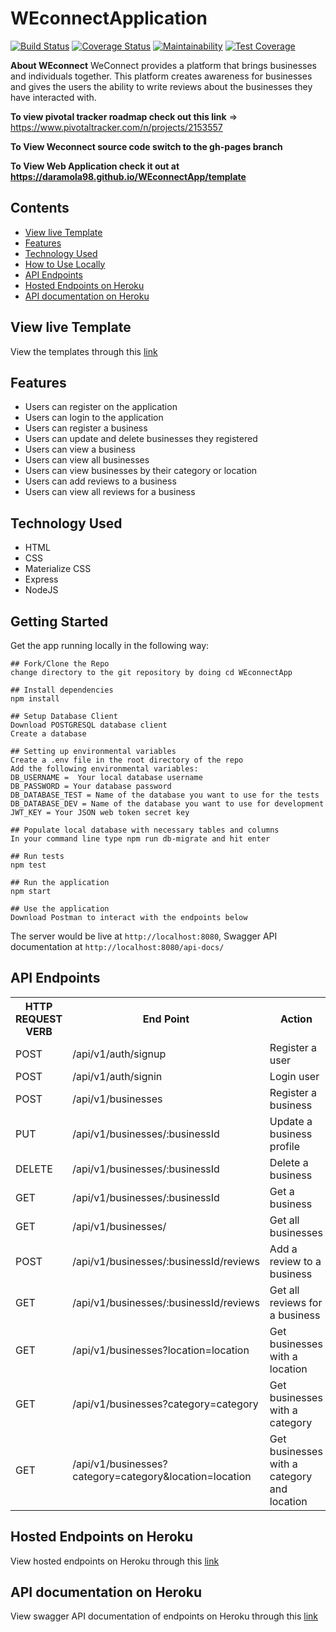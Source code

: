# WEconnectApplication
[![Build Status](https://travis-ci.org/Daramola98/WEconnectApp.svg?branch=develop)](https://travis-ci.org/Daramola98/WEconnectApp) [![Coverage Status](https://coveralls.io/repos/github/Daramola98/WEconnectApp/badge.svg?branch=develop)](https://coveralls.io/github/Daramola98/WEconnectApp?branch=develop) [![Maintainability](https://api.codeclimate.com/v1/badges/0d95425a0e5fa2106ac8/maintainability)](https://codeclimate.com/github/Daramola98/WEconnectApp/maintainability) [![Test Coverage](https://api.codeclimate.com/v1/badges/0d95425a0e5fa2106ac8/test_coverage)](https://codeclimate.com/github/Daramola98/WEconnectApp/test_coverage)

**About WEconnect**
WeConnect provides a platform that brings businesses and individuals together. This platform
creates awareness for businesses and gives the users the ability to write reviews about the
businesses they have interacted with.

**To view pivotal tracker roadmap check out this link** => https://www.pivotaltracker.com/n/projects/2153557

**To View Weconnect source code switch to the gh-pages branch**

**To View Web Application check it out at https://daramola98.github.io/WEconnectApp/template**

## Contents
- [View live Template](#view-live-template)
- [Features](#features)
- [Technology Used](#technology-used)
- [How to Use Locally](#getting-started)
- [API Endpoints](#api-endpoints)
- [Hosted Endpoints on Heroku](#hosted-endpoints-on-heroku)
- [API documentation on Heroku](#api-documentation-on-heroku)

## View live Template
View the templates through this [link](https://daramola98.github.io/WEconnectApp/template)

## Features
* Users can register on the application
* Users can login to the application
* Users can register a business
* Users can update and delete businesses they registered
* Users can view a business
* Users can view all businesses
* Users can view businesses by their category or location
* Users can add reviews to a business
* Users can view all reviews for a business

## Technology Used
* HTML
* CSS
* Materialize CSS
* Express
* NodeJS

## Getting Started
Get the app running locally in the following way:
```
## Fork/Clone the Repo
change directory to the git repository by doing cd WEconnectApp

## Install dependencies
npm install

## Setup Database Client
Download POSTGRESQL database client
Create a database

## Setting up environmental variables
Create a .env file in the root directory of the repo
Add the following environmental variables:
DB_USERNAME =  Your local database username
DB_PASSWORD = Your database password
DB_DATABASE_TEST = Name of the database you want to use for the tests
DB_DATABASE_DEV = Name of the database you want to use for development
JWT_KEY = Your JSON web token secret key 

## Populate local database with necessary tables and columns
In your command line type npm run db-migrate and hit enter

## Run tests
npm test

## Run the application
npm start

## Use the application
Download Postman to interact with the endpoints below

```
The server would be live at `http://localhost:8080`,
Swagger API documentation at `http://localhost:8080/api-docs/`

## API Endpoints
<table>
  <tr>
      <th>HTTP REQUEST VERB</th>
      <th>End Point</th>
      <th>Action</th>
  </tr>
  <tr>
      <td>POST</td>
      <td>/api/v1/auth/signup</td>
      <td>Register a user</td>
  </tr>
  <tr>
      <td>POST</td>
      <td>/api/v1/auth/signin</td>
      <td>Login user</td>
  </tr>
  <tr>
      <td>POST</td>
      <td>/api/v1/businesses</td>
      <td>Register a business</td>
  </tr>
  <tr>
      <td>PUT</td>
      <td>/api/v1/businesses/:businessId</td>
      <td>Update a business profile</td>
  </tr>
  <tr>
      <td>DELETE</td>
      <td>/api/v1/businesses/:businessId</td>
      <td>Delete a business</td>
  </tr>
  <tr>
      <td>GET</td>
      <td>/api/v1/businesses/:businessId</td>
      <td>Get a business</td>
  </tr>
  <tr>
      <td>GET</td>
      <td>/api/v1/businesses/</td>
      <td>Get all businesses</td>
  </tr>
  <tr>
      <td>POST</td>
      <td>/api/v1/businesses/:businessId/reviews</td>
      <td>Add a review to a business</td>
  </tr>
  <tr>
      <td>GET</td>
      <td>/api/v1/businesses/:businessId/reviews</td>
      <td>Get all reviews for a business</td>
  </tr>
  <tr>
      <td>GET</td>
      <td>/api/v1/businesses?location=location</td>
      <td>Get businesses with a location</td>
  </tr>
  </tr>
      <td>GET</td>
      <td>/api/v1/businesses?category=category</td>
      <td>Get businesses with a category</td>
  </tr>
  <tr>
      <td>GET</td>
      <td>/api/v1/businesses?category=category&location=location</td>
      <td>Get businesses with a category and location</td>
  </tr>
</table>

## Hosted Endpoints on Heroku
View hosted endpoints on Heroku through this [link](https://weconnect-api.herokuapp.com/)

## API documentation on Heroku
View swagger API documentation of endpoints on Heroku through this [link](https://weconnect-api.herokuapp.com/api-docs/)
